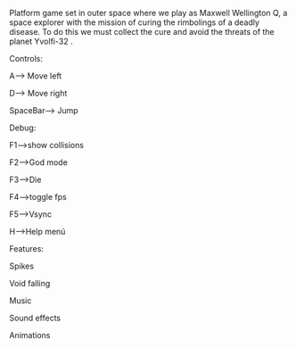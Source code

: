 Platform game set in outer space where we play as Maxwell Wellington Q, a space explorer with the mission of curing the rimbolings of a deadly disease.
To do this we must collect the cure and avoid the threats of the planet Yvolfi-32 .

Controls:

A--> Move left

D--> Move right

SpaceBar--> Jump

Debug:

F1-->show collisions

F2-->God mode

F3-->Die

F4-->toggle fps

F5-->Vsync

H-->Help menú


Features:

Spikes

Void falling

Music

Sound effects

Animations
